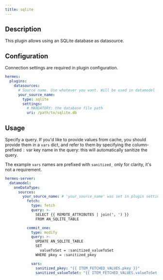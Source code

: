 ```yaml
---
title: sqlite
---
```


## Description

This plugin allows using an SQLite database as datasource.

## Configuration

Connection settings are required in plugin configuration.

```yaml
hermes:
  plugins:
    datasources:
      # Source name. Use whatever you want. Will be used in datamodel
      your_source_name:
        type: sqlite
        settings:
          # MANDATORY: the database file path
          uri: /path/to/sqlite.db
```

## Usage

Specify a query. If you'd like to provide values from cache, you should provide them in a `vars` dict, and refer to them by specifying the column-prefixed `:` var key name in the query: this will automatically sanitize the query.

The example `vars` names are prefixed with `sanitized_` only for clarity, it's not a requirement.

```yaml
hermes-server:
  datamodel:
    oneDataType:
      sources:
        your_source_name: # 'your_source_name' was set in plugin settings
          fetch:
            type: fetch
            query: >-
              SELECT {{ REMOTE_ATTRIBUTES | join(', ') }}
              FROM AN_SQLITE_TABLE

          commit_one:
            type: modify
            query: >-
              UPDATE AN_SQLITE_TABLE
              SET
                valueToSet = :sanitized_valueToSet
              WHERE pkey = :sanitized_pkey

            vars:
              sanitized_pkey: "{{ ITEM_FETCHED_VALUES.pkey }}"
              sanitized_valueToSet: "{{ ITEM_FETCHED_VALUES.valueToSet }}"
```
